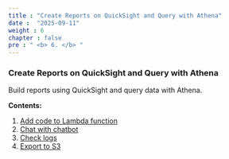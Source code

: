 ```yaml
---
title : "Create Reports on QuickSight and Query with Athena"
date :  "2025-09-11" 
weight : 6 
chapter : false
pre : " <b> 6. </b> "
---
```


### Create Reports on QuickSight and Query with Athena

Build reports using QuickSight and query data with Athena.  

<!-- ![Create VPC](/images/5-CreateVPNenv/12.png?featherlight=false&width=90pc) -->

<!-- {{% notice tip %}}
From this dataset, you can freely perform any analysis as you like.
{{% /notice %}} -->

**Contents:**
1. [Add code to Lambda function](6.1)  
2. [Chat with chatbot](6.2)  
3. [Check logs](6.3)  
4. [Export to S3](6.4)  
